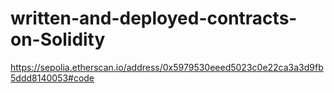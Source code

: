# written-and-deployed-contracts-on-Solidity
https://sepolia.etherscan.io/address/0x5979530eeed5023c0e22ca3a3d9fb5ddd8140053#code
